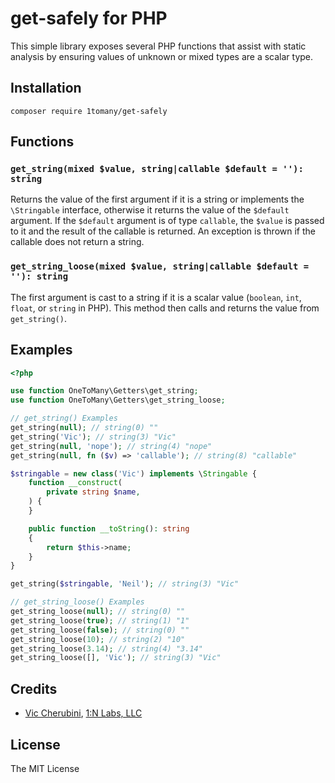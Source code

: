 # get-safely for PHP
This simple library exposes several PHP functions that assist with static analysis by ensuring values of unknown or mixed types are a scalar type.

## Installation
```
composer require 1tomany/get-safely
```

## Functions
### `get_string(mixed $value, string|callable $default = ''): string`
Returns the value of the first argument if it is a string or implements the `\Stringable` interface, otherwise it returns the value of the `$default` argument. If the `$default` argument is of type `callable`, the `$value` is passed to it and the result of the callable is returned. An exception is thrown if the callable does not return a string.

### `get_string_loose(mixed $value, string|callable $default = ''): string`
The first argument is cast to a string if it is a scalar value (`boolean`, `int`, `float`, or `string` in PHP). This method then calls and returns the value from `get_string()`.

## Examples
```php
<?php

use function OneToMany\Getters\get_string;
use function OneToMany\Getters\get_string_loose;

// get_string() Examples
get_string(null); // string(0) ""
get_string('Vic'); // string(3) "Vic"
get_string(null, 'nope'); // string(4) "nope"
get_string(null, fn ($v) => 'callable'); // string(8) "callable"

$stringable = new class('Vic') implements \Stringable {
    function __construct(
        private string $name,
    ) {
    }

    public function __toString(): string
    {
        return $this->name;
    }
}

get_string($stringable, 'Neil'); // string(3) "Vic"

// get_string_loose() Examples
get_string_loose(null); // string(0) ""
get_string_loose(true); // string(1) "1"
get_string_loose(false); // string(0) ""
get_string_loose(10); // string(2) "10"
get_string_loose(3.14); // string(4) "3.14"
get_string_loose([], 'Vic'); // string(3) "Vic"
```

## Credits
- [Vic Cherubini](https://github.com/viccherubini), [1:N Labs, LLC](https://1tomany.com)

## License
The MIT License
